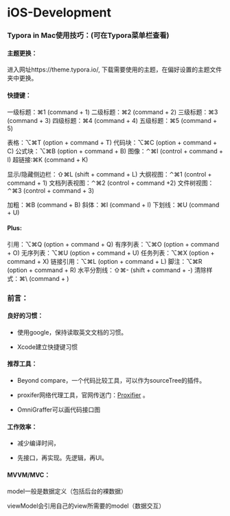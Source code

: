 # iOS-Development



### Typora in Mac使用技巧：(可在Typora菜单栏查看)

#### 主题更换：

进入网址https://theme.typora.io/, 下载需要使用的主题，在偏好设置的主题文件夹中更换。

#### 快捷键：

一级标题：⌘1 (command + 1)
二级标题：⌘2 (command + 2)
三级标题：⌘3 (command + 3)
四级标题：⌘4 (command + 4)
五级标题：⌘5 (command + 5)

表格：⌥⌘T (option + command + T)
代码块：⌥⌘C (option + command + C)
公式块：⌥⌘B (option + command + B)
图像：⌃⌘I (control + command + I)
超链接:⌘K (command + K)

显示/隐藏侧边栏：⇧⌘L (shift + command + L)
大纲视图：⌃⌘1 (control + command + 1)
文档列表视图：⌃⌘2 (control + command +2)
文件树视图：⌃⌘3 (control + command + 3)

加粗：⌘B (command + B)
斜体：⌘I (command + I)
下划线：⌘U (command + U)

#### Plus:

引用：⌥⌘Q (option + command + Q)
有序列表：⌥⌘O (option + command + O)
无序列表：⌥⌘U (option + command + U)
任务列表：⌥⌘X (option + command + X)
链接引用：⌥⌘L (option + command + L)
脚注：⌥⌘R (option + command + R)
水平分割线：⇧⌘- (shift + command + -)
清除样式：⌘\ (command + )



### 前言：

#### 良好的习惯：

- 使用google，保持读取英文文档的习惯。

- Xcode建立快捷键习惯

#### 推荐工具：

- Beyond compare，一个代码比较工具，可以作为sourceTree的插件。

- proxifer网络代理工具，官网传送门：[Proxifier](https://www.proxifier.com/) 。


- OmniGraffer可以画代码接口图


#### 工作效率：

- 减少编译时间，


- 先接口，再实现。先逻辑，再UI。




#### MVVM/MVC：

model一般是数据定义（包括后台的裸数据）

viewModel会引用自己的view所需要的model（数据交互）









